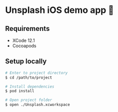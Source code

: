 # Unsplash iOS demo app :apple:

## Requirements

* XCode 12.1
* Cocoapods

## Setup locally

```bash
# Enter to project directory
$ cd /path/to/project

# Install dependencies
$ pod install

# Open project folder
$ open ./Unsplash.xcworkspace
```

